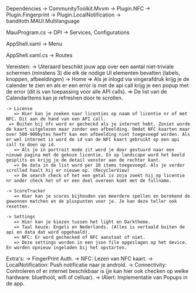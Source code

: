 Dependencies
  -> CommunityToolkit.Mvvm
  -> Plugin.NFC
  -> Plugin.Fingerprint
  -> Plugin.LocalNotification
  -> banditoth.MAUI.Multilanguage

MauiProgram.cs
  -> DPI -> Services, Configurations
  
AppShell.xaml
  -> Menu
  
AppShell.xaml.cs
  -> Routes

Vereisten:
 -> Uiteraard beschikt jouw app over een aantal niet-triviale schermen (minstens 3) die elk de nodige UI elementen bevatten (labels, knoppen, afbeeldingen)
    -> Home
       => Als je inlogd via vingerafdruk krijg je de calender te zien en als er een error is met de api call krijg je een popup met de error (dit is van toepassing voor alle API calls).
       => De list van de CalendarItems kan je refreshen door te scrollen.

    -> License
       => Hier kan je zoeken naar licenties op naam of licentie nr of met NFC. Dit aan de hand van een API call.
	 => Buiten bij nfc word er gecheckd als je internet hebt. Zoniet worde de kaart uitgelezen maar zonder een afbeelding. Omdat NFC kaarten maar over 500-900bytes heeft kan een afbeelding niet toegevoegd worden. Als er wel internet is word de id van de NFC kaart gebruikt op een api call te doen op id.
       => Als je in portrait mode zit word je door gestuurd naar een nieuwe pagina met de gekoze licentie. En op landscape word het beeld gesplits en krijg je de detail venster aan de rechter kant.
       => De data in de list word per 10 items toegevoegd. Als je verder scrolled haalt hij er nieuwe op. (RecyclerView)
       => De search check of het een getal is zoja zoekt hij op licentie nr ander check het of er een deel overeen komt met de fullname.

    -> ScoreTracker
       => Hier kan je scores bijhouden van meerdere spellen en berekend de gewonnen matchen en de pluspunten voor je. Je kan deze teller ook resetten.

    -> Settings
       => Hier kan je kiezen tussen het light en Darktheme.
       => Taal keuze: Engels en Nederlands. (Alles is vertaald buiten de api en data dat word opgehaald).
       => NFC: Er word gechecked of NFC aanstaat of niet.
       => Deze settings worden in een json file opgeslagen op het device. En worden opnieuw ingeladen bij het opstarten.

Extra's:
 -> FingerPrint Auth.
 -> NFC: Lezen van NFC kaart.
 -> LocalNotification: Push notificatie naar je android.
 -> Connectivity: Controleren of er internet beschikbaar is (je kan hier ook checken op welke hardware: bluethoot, wifi of celluar).
 -> IAlert: Implementatie van Popups in de app.